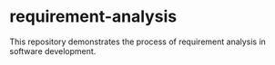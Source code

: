 # requirement-analysis
This repository demonstrates the process of requirement analysis in software development.
